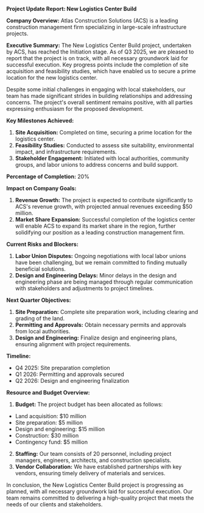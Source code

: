 **Project Update Report: New Logistics Center Build**

**Company Overview:** Atlas Construction Solutions (ACS) is a leading construction management firm specializing in large-scale infrastructure projects.

**Executive Summary:**
The New Logistics Center Build project, undertaken by ACS, has reached the Initiation stage. As of Q3 2025, we are pleased to report that the project is on track, with all necessary groundwork laid for successful execution. Key progress points include the completion of site acquisition and feasibility studies, which have enabled us to secure a prime location for the new logistics center.

Despite some initial challenges in engaging with local stakeholders, our team has made significant strides in building relationships and addressing concerns. The project's overall sentiment remains positive, with all parties expressing enthusiasm for the proposed development.

**Key Milestones Achieved:**

1. **Site Acquisition:** Completed on time, securing a prime location for the logistics center.
2. **Feasibility Studies:** Conducted to assess site suitability, environmental impact, and infrastructure requirements.
3. **Stakeholder Engagement:** Initiated with local authorities, community groups, and labor unions to address concerns and build support.

**Percentage of Completion:** 20%

**Impact on Company Goals:**

1. **Revenue Growth:** The project is expected to contribute significantly to ACS's revenue growth, with projected annual revenues exceeding $50 million.
2. **Market Share Expansion:** Successful completion of the logistics center will enable ACS to expand its market share in the region, further solidifying our position as a leading construction management firm.

**Current Risks and Blockers:**

1. **Labor Union Disputes:** Ongoing negotiations with local labor unions have been challenging, but we remain committed to finding mutually beneficial solutions.
2. **Design and Engineering Delays:** Minor delays in the design and engineering phase are being managed through regular communication with stakeholders and adjustments to project timelines.

**Next Quarter Objectives:**

1. **Site Preparation:** Complete site preparation work, including clearing and grading of the land.
2. **Permitting and Approvals:** Obtain necessary permits and approvals from local authorities.
3. **Design and Engineering:** Finalize design and engineering plans, ensuring alignment with project requirements.

**Timeline:**

* Q4 2025: Site preparation completion
* Q1 2026: Permitting and approvals secured
* Q2 2026: Design and engineering finalization

**Resource and Budget Overview:**

1. **Budget:** The project budget has been allocated as follows:
 * Land acquisition: $10 million
 * Site preparation: $5 million
 * Design and engineering: $15 million
 * Construction: $30 million
 * Contingency fund: $5 million
2. **Staffing:** Our team consists of 20 personnel, including project managers, engineers, architects, and construction specialists.
3. **Vendor Collaboration:** We have established partnerships with key vendors, ensuring timely delivery of materials and services.

In conclusion, the New Logistics Center Build project is progressing as planned, with all necessary groundwork laid for successful execution. Our team remains committed to delivering a high-quality project that meets the needs of our clients and stakeholders.